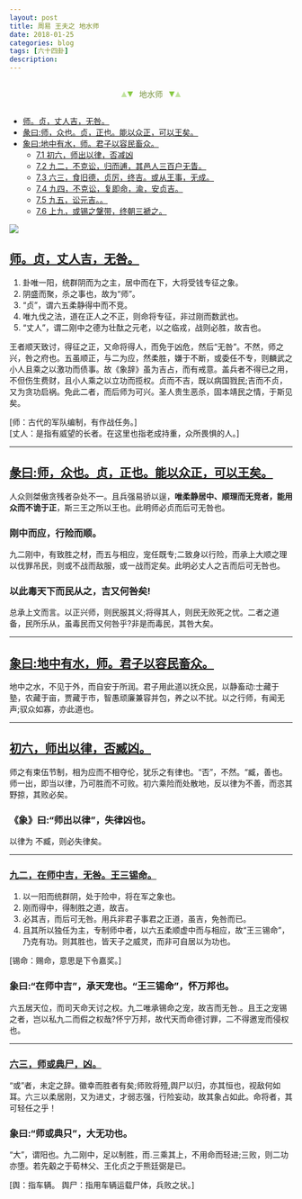 ```yaml
---
layout: post
title: 周易 王夫之 地水师
date: 2018-01-25
categories: blog
tags: [六十四卦]
description: 
---
```


<span id = "jump"></span>


<section style="margin: 0px auto; text-align: center;">
    <section class="xhr" style="width: 0px; height: 0px; border-left: 5px solid transparent; border-right: 5px solid transparent; border-bottom: 10px solid rgb(135, 201, 67); display: inline-block; opacity: 0.5; border-top-color: rgb(135, 201, 67);"></section>
    <section class="xhr" style="width: 0px; height: 0px; border-left: 5px solid transparent; border-right: 5px solid transparent; border-top: 10px solid rgb(135, 201, 67); display: inline-block; margin-left: -3px; border-bottom-color: rgb(135, 201, 67);"></section>
    <section style="
margin-left: 0.5em;
display: inline-block;">
        <p>
            <span style="color: rgb(118, 146, 60);">地水师</span>
        </p>
    </section>
    <section class="xhr" style="margin-left: 0.5em; width: 0px; height: 0px; border-left: 5px solid transparent; border-right: 5px solid transparent; border-top: 10px solid rgb(135, 201, 67); display: inline-block; border-bottom-color: rgb(135, 201, 67);"></section>
    <section class="xhr" style="width: 0px; height: 0px; border-left: 5px solid transparent; border-right: 5px solid transparent; border-bottom: 10px solid rgb(135, 201, 67); display: inline-block; opacity: 0.5; margin-left: -3px; border-top-color: rgb(135, 201, 67);"></section>
</section>

- [师。贞，丈人吉，无咎。](#jump丈人吉)
- [彖曰:师，众也。贞，正也。能以众正，可以王矣。](#jump众也)
- [象曰:地中有水，师。君子以容民畜众。](#jump地中有水)
  - [7.1 初六，师出以律，否减凶](#jump师出以律)
  - [7.2 九二，不克讼，归而逋，其邑人三百户无眚。](#jump不克讼)
  - [7.3 六三，食旧德，贞厉，终吉。或从王事，无成。](#jump食旧德)
  - [7.4 九四，不克讼，复即命，渝，安贞吉。](#jump复即命)
  - [7.5 九五，讼元吉。。](#jump讼元吉)
  - [7.6 上九，或锡之鞶带，终朝三褫之。](#jump或锡之鞶带)
  
  
![](http://www.guoyi360.com/uploads/allimg/130320/1-1303201023045C.jpg)

<span id = "jump丈人吉"></span>
## [师。贞，丈人吉，无咎。](#jump)
1. 卦唯一阳，统群阴而为之主，居中而在下，大将受钱专征之象。
1. 阴盛而聚，杀之事也，故为“师”。
1. “贞”，谓六五柔静得中而不竞。
1. 唯九伐之法，道在正人之不正，则命将专征，非过刚而数武也。
1. “丈人”，谓二刚中之德为壮酞之元老，以之临戎，战则必胜，故吉也。


王者顺天致讨，得征之正，又命将得人，而免于凶危，然后“无咎”。不然，师之兴，咎之府也。五虽顺正，与二为应，然柔胜，嫌于不断，或委任不专，则麟武之小人且乘之以激功而债事。故《象辞》虽为吉占，而有戒意。盖兵者不得已之用，不但伤生费财，且小人乘之以立功而揽权。贞而不吉，既以病国戮民;吉而不贞，又为贪功启祸。免此二者，而后师为可兴。圣人贵生恶杀，固本靖民之情，于斯见矣。


[师：古代的军队编制，有作战任务。]<br>
[丈人：是指有威望的长者。在这里也指老成持重，众所畏惧的人。]

----

<span id = "jump众也"></span>
## [彖曰:师，众也。贞，正也。能以众正，可以王矣。](#jump)
人众则桀傲贪残者杂处不一。且兵强易骄以逞，**唯柔静居中、顺理而无竞者，能用众而不诡于正**，斯三王之所以王也。此明师必贞而后可无咎也。

### 刚中而应，行险而顺。
九二刚中，有致胜之材，而五与相应，宠任既专;二致身以行险，而承上大顺之理以伐罪吊民，则或不战而敌服，或一战而定矣。此明必丈人之吉而后可无咎也。

### 以此毒天下而民从之，吉又何咎矣!
总承上文而言。以正兴师，则民服其义;将得其人，则民无败死之忧。二者之道备，民所乐从，虽毒民而又何咎乎?非是而毒民，其咎大矣。

-----

<span id = "jump地中有水"></span>
## [象曰:地中有水，师。君子以容民畜众。](#jump)
地中之水，不见于外，而自安于所润。君子用此道以抚众民，以静畜动:士藏于塾，农藏于亩，贾藏于市，智愚顽廉兼容并包，养之以不扰。以之行师，有闻无声;驭众如寡，亦此道也。

-----

<span id = "jump师出以律"></span>
## [初六，师出以律，否臧凶。](#jump)
师之有束伍节制，相为应而不相夺伦，犹乐之有律也。“否”，不然。“臧，善也。师一出，即当以律，乃可胜而不可败。初六乘险而处散地，反以律为不善，而恣其野掠，其败必矣。


### 《象》曰:“师出以律”，失律凶也。
以律为 不臧，则必失律矣。

-----

<span id = "jump在师中吉"></span>
### [九二，在师中吉，无咎。王三锡命。](#jump)
1. 以一阳而统群阴，处于险中，将在军之象也。
1. 刚而得中，得制胜之道，故吉。
1. 必其吉，而后可无咎。用兵非君子事君之正道，虽吉，免咎而已。
1. 且其所以独任为主，专制师中者，以六五柔顺虚中而与相应，故“王三锡命”，乃克有功。则其胜也，皆天子之威灵，而非可自居以为功也。


[锡命：赐命，意思是下令嘉奖。]

### 象曰:“在师中吉”，承天宠也。“王三锡命”，怀万邦也。
六五居天位，而司天命天讨之权。九二唯承锡命之宠，故吉而无咎.。且王之宠锡之者，岂以私九二而假之权哉?怀宁万邦，故代天而命德讨罪，二不得邀宠而侵权也。

-----

<span id = "jump师或典尸"></span>
### [六三，师或典尸，凶。](#jump)
“或”者，未定之辞。徽幸而胜者有矣;师败将殪,舆尸以归，亦其恒也，视敌何如耳。六三以柔居刚，又为进丈，才弱志强，行险妄动，故其象占如此。命将者，其可轻任之乎！

### 象曰:“师或典只”，大无功也。
“大”，谓阳也。九二刚中，足以制胜，而.三乘其上，不用命而轻进;三败，则二功亦堕。若先觳之于荀林父、王化贞之于熊廷弼是已。


[舆：指车辆。   舆尸：指用车辆运载尸体，兵败之状。]




















